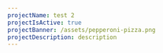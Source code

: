 ```yaml
---
projectName: test 2
projectIsActive: true
projectBanner: /assets/pepperoni-pizza.png
projectDescription: description
---
```

